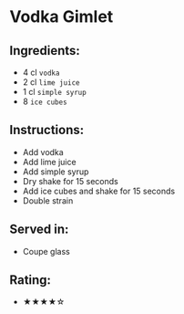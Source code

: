 # Vodka Gimlet

## Ingredients:
- 4 cl `vodka`
- 2 cl `lime juice`
- 1 cl `simple syrup`
- 8 `ice cubes`

## Instructions:
- Add vodka
- Add lime juice
- Add simple syrup
- Dry shake for 15 seconds
- Add ice cubes and shake for 15 seconds
- Double strain

## Served in:
- Coupe glass

## Rating:
- ★★★★☆